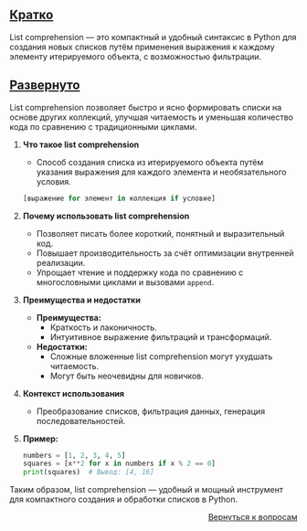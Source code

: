 ## <u>Кратко</u>

List comprehension — это компактный и удобный синтаксис в Python для создания новых списков путём применения выражения к
каждому элементу итерируемого объекта, с возможностью фильтрации.

## <u>Развернуто</u>

List comprehension позволяет быстро и ясно формировать списки на основе других коллекций, улучшая читаемость и уменьшая
количество кода по сравнению с традиционными циклами.

1. **Что такое list comprehension**
    - Способ создания списка из итерируемого объекта путём указания выражения для каждого элемента и необязательного
      условия.
    ```python
    [выражение for элемент in коллекция if условие]
    ```

2. **Почему использовать list comprehension**
    - Позволяет писать более короткий, понятный и выразительный код.
    - Повышает производительность за счёт оптимизации внутренней реализации.
    - Упрощает чтение и поддержку кода по сравнению с многословными циклами и вызовами `append`.

3. **Преимущества и недостатки**
    - **Преимущества:**
        - Краткость и лаконичность.
        - Интуитивное выражение фильтраций и трансформаций.
    - **Недостатки:**
        - Сложные вложенные list comprehension могут ухудшать читаемость.
        - Могут быть неочевидны для новичков.

4. **Контекст использования**
    - Преобразование списков, фильтрация данных, генерация последовательностей.

5. **Пример:**
    ```python
    numbers = [1, 2, 3, 4, 5]
    squares = [x**2 for x in numbers if x % 2 == 0]
    print(squares)  # Вывод: [4, 16]
    ```

Таким образом, list comprehension — удобный и мощный инструмент для компактного создания и обработки списков в Python.

<div align="right">

[Вернуться к вопросам](../Вопросы.md)

</div>

